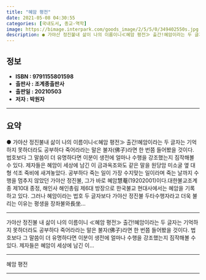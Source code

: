 ```yaml
---
title: "혜암 평전"
date: 2021-05-08 04:30:55
categories: [국내도서, 종교-역학]
image: https://bimage.interpark.com/goods_image/2/5/5/0/349402550s.jpg
description: ● 가야산 정진불내 삶이 나의 이름이니≪혜암 평전≫ 출간!혜암이라는 두 글자는 기억하지 못하더라도 공부하다 죽어라라는 말은 불자(佛子)라면 한 번쯤 들어봤을 것이다. 법호보다 그 말씀이 더 유명하다면 이분이 생전에 얼마나 수행을 강조했는지 짐작해볼 수 있다. 제자들은 혜암이 세상에 남
---
```


## **정보**

- **ISBN : 9791155801598**
- **출판사 : 조계종출판사**
- **출판일 : 20210503**
- **저자 : 박원자**

------



## **요약**

●  가야산 정진불내 삶이 나의 이름이니≪혜암 평전≫ 출간!혜암이라는 두 글자는 기억하지 못하더라도 공부하다 죽어라라는 말은 불자(佛子)라면 한 번쯤 들어봤을 것이다. 법호보다 그 말씀이 더 유명하다면 이분이 생전에 얼마나 수행을 강조했는지 짐작해볼 수 있다. 제자들은 혜암이 세상에 남긴 이 금과옥조와도 같은 말을 원당암 미소굴 옆 대형 석조 죽비에 새겨놓았다. 공부하다 죽는 일이 가장 수지맞는 일이라며 죽는 날까지 수행을 멈추지 않았던 가야산 정진불, 그가 바로 혜암慧菴(19202001)이다.대한불교조계종 제10대 종정, 해인사 해인총림 제6대 방장으로 한국불교 현대사에서는 혜암을 기록하고 있다. 그러나 혜암이라는 법호 두 글자보다 가야산 정진불 두타수행자라고 더욱 불리는 이유는 평생을 장좌불와長坐...

------

가야산 정진불
내 삶이 나의 이름이니
≪혜암 평전≫ 출간!혜암이라는 두 글자는 기억하지 못하더라도 공부하다 죽어라라는 말은 불자(佛子)라면 한 번쯤 들어봤을 것이다. 법호보다 그 말씀이 더 유명하다면 이분이 생전에 얼마나 수행을 강조했는지 짐작해볼 수 있다. 제자들은 혜암이 세상에 남긴 이... 

------


혜암 평전 

------


